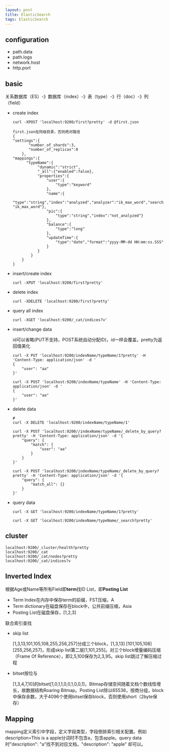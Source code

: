 ```yaml
---
layout: post
title: ElasticSearch
tags: ElasticSearch
---
```

## configuration

- path.data
- path.logs
- network.host
- http.port

## basic
关系数据库（ES）-》数据库（index）-》表（type）-》行（doc）-》列（field）
- create index
    ```
    curl -XPOST 'localhost:9200/first?pretty' -d @first.json
    
    first.json在同级目录，否则绝对路径
    {
    "settings":{
           "number_of_shards":3,
           "number_of_replicas":0
        },
    "mappings":{
          "typeName":{
               "dynamic":"strict",
               "_all":{"enabled":false},
               "properties":{
                   "user":{
                       "type":"keyword"
                   },
                   "name":{
                   "type":"string","index":"analyzed","analyzer":"ik_max_word","search_analyzer": "ik_max_word"},
                   "pic":{
                       "type":"string","index":"not_analyzed"}
                   },
                   "balance":{
                       "type":"long"
                   },
                   "updateTime":{
                       "type":"date","format":"yyyy-MM-dd HH:mm:ss.SSS"
                   }
               }
            }
        }
    }
    ```
- insert/create index

	```
	curl -XPUT 'localhost:9200/first?pretty'
	```
- delete index
	
	```
	curl -XDELETE 'localhost:9200/first?pretty'
	```
- query all index

    ```
    curl -XGET 'localhost:9200/_cat/indices?v'
    ```
- insert/change data

    id可以省略(PUT不支持，POST系统自动分配ID)，id一样会覆盖，pretty为返回值美化
	```
	curl -X PUT 'localhost:9200/indexName/typeName/1?pretty' -H 'Content-Type: application/json' -d '
	{
		"user": "aa"
	}'
	
	curl -X POST 'localhost:9200/indexName/typeName' -H 'Content-Type: application/json' -d '
	{
		"user": "aa"
	}'
	```

- delete data

	```
	# 
	curl -X DELETE 'localhost:9200/indexName/typeName/1'
	
	curl -X POST 'localhost:9200//indexName/typeName/_delete_by_query?pretty' -H 'Content-Type: application/json' -d '{
	    "query": {
	        "match": {
	            "user": "aa"
	        }
	    }
	}'
	
	curl -X POST 'localhost:9200/indexName/typeName/_delete_by_query?pretty' -H 'Content-Type: application/json' -d '{
	    "query": {
	        "match_all": {}
	    }
	}'
	```

- query data

	```
	curl -X GET 'localhost:9200/indexName/typeName/1?pretty'
	
  curl -X GET 'localhost:9200/indexName/typeName/_search?pretty'
  ```
## cluster

```
localhost:9200/_cluster/health?pretty
localhost:9200/_cat
localhost:9200/_cat/nodes?pretty
localhost:9200/_cat/indices?v
```

## Inverted Index

根据Age或Name等所有Field即**term**找ID List，即**Posting List**

- Term Index在内存中保存term的前缀，FST压缩，A
- Term dictionary在磁盘保存在block中，公共前缀压缩，Asia
- Posting List在磁盘保存，[1,2,3]

联合索引查找

- skip list

  [1,3,13,101,105,108,255,256,257]分成三个block，[1,3,13] [101,105,108] [255,256,257]，形成skip list第二层[1,101,255]。对三个block增量编码压缩（Frame Of Reference），即2,5,100保存为2,3,95。skip list跳过了解压缩过程

- bitset按位与

  [1,3,4,7,10]的bitset[1,0,1,1,0,0,1,0,0,1]，Bitmap存储空间随着文档个数线性增长，故数据结构Roaring Bitmap。Posting List除以65536，按商分组，block中保存余数，大于4096个使用bitset保存block，否则使用short（2byte保存）

## Mapping

mapping定义索引中字段，定义字段类型，字段倒排索引相关配置。例如description=This is a apple分词时不包含a，包含apple。query data时"description": "a"找不到对应文档，"description": "apple" 却可以。
